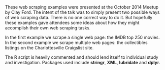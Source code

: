 These web scraping examples were presented at the October 2014 Meetup by Clay Ford. The intent of the talk was to simply present two possible ways of web scraping data. There is no one correct way to do it. But hopefully these examples gave attendees some ideas about how they might accomplish their own web scraping tasks. 

In the first example we scrape a single web page: the IMDB top 250 movies. In the second example we scrape multiple web pages: the collectibles listings on the Charlottesville Craigslist site. 

The R script is heavily commented and should lend itself to individual study and investigation. Packages used include **stringr**, **XML**, **lubridate** and **dplyr**.



